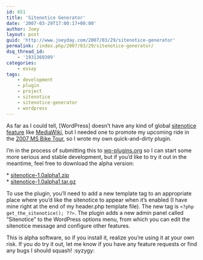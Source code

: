 ```yaml
---
id: 651
title: 'Sitenotice Generator'
date: '2007-03-29T17:00:17+00:00'
author: Joey
layout: post
guid: 'http://www.joeyday.com/2007/03/29/sitenotice-generator'
permalink: /index.php/2007/03/29/sitenotice-generator/
dsq_thread_id:
    - '1931369309'
categories:
    - essay
tags:
    - development
    - plugin
    - project
    - sitenotice
    - sitenotice-generator
    - wordpress
---
```


As far as I could tell, \[WordPress\] doesn’t have any kind of global [sitenotice feature](http://meta.wikimedia.org/wiki/Site_notice) like [MediaWiki](http://www.mediawiki.org), but I needed one to promote my upcoming ride in the [2007 MS Bike Tour](http://joeyday.com/2007/03/27/ms-bike-tour-07), so I wrote my own quick-and-dirty plugin.

I’m in the process of submitting this to [wp-plugins.org](http://www.wp-plugins.org) so I can start some more serious and stable development, but if you’d like to try it out in the meantime, feel free to download the alpha version:

\* [sitenotice-1.0alpha1.zip](http://downloads.joeyday.com/sitenotice-2.0.zip)  
\* [sitenotice-1.0alpha1.tar.gz](http://downloads.joeyday.com/sitenotice-2.0.zip)

To use the plugin, you’ll need to add a new template tag to an appropriate place where you’d like the sitenotice to appear when it’s enabled (I have mine right at the end of my header.php template file). The new tag is `<?php get_the_sitenotice(); ??>`. The plugin adds a new admin panel called “Sitenotice” to the WordPress options menu, from which you can edit the sitenotice message and configure other features.

This is alpha software, so if you install it, realize you’re using it at your own risk. If you do try it out, let me know if you have any feature requests or find any bugs I should squash! :syzygy: